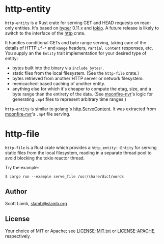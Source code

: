 # http-entity

`http-entity` is a Rust crate for serving GET and HEAD requests on read-only
entities. It's based on [hyper](https://crates.io/crates/hyper) 0.11.x and
[tokio](https://crates.io/crates/tokio). A future release is likely to switch
to the interface of the [http](http://crates.io/crates/http) crate.

It handles conditional GETs and byte range serving, taking care of the details
of HTTP `If-*` and `Range` headers, `Partial Content` responses, etc. You
supply an the `Entity` trait implementation for your desired type of entity:

*   bytes built into the binary via `include_bytes!`.
*   static files from the local filesystem. (See the `http-file` crate.)
*   bytes retrieved from another HTTP server or network filesystem.
*   memcached-based caching of another entity.
*   anything else for which it's cheaper to compute the etag, size, and a byte
    range than the entirety of the data. (See
    [moonfire-nvr](https://github.com/scottlamb/moonfire-nvr)'s logic for
    generating `.mp4` files to represent arbitrary time ranges.)

`http-entity` is similar to golang's
[http.ServeContent](https://golang.org/pkg/net/http/#ServeContent). It was
extracted from [moonfire-nvr](https://github.com/scottlamb/moonfire-nvr)'s
`.mp4` file serving.

# http-file

`http-file` is a Rust crate which provides a `http_entity::Entity`
for serving static files from the local filesystem, reading in a separate
thread pool to avoid blocking the tokio reactor thread.

Try the example:

```
$ cargo run --example serve_file /usr/share/dict/words
```

## Author

Scott Lamb, slamb@slamb.org

## License

Your choice of MIT or Apache; see [LICENSE-MIT.txt](LICENSE-MIT.txt) or
[LICENSE-APACHE](LICENSE-APACHE.txt), respectively.
